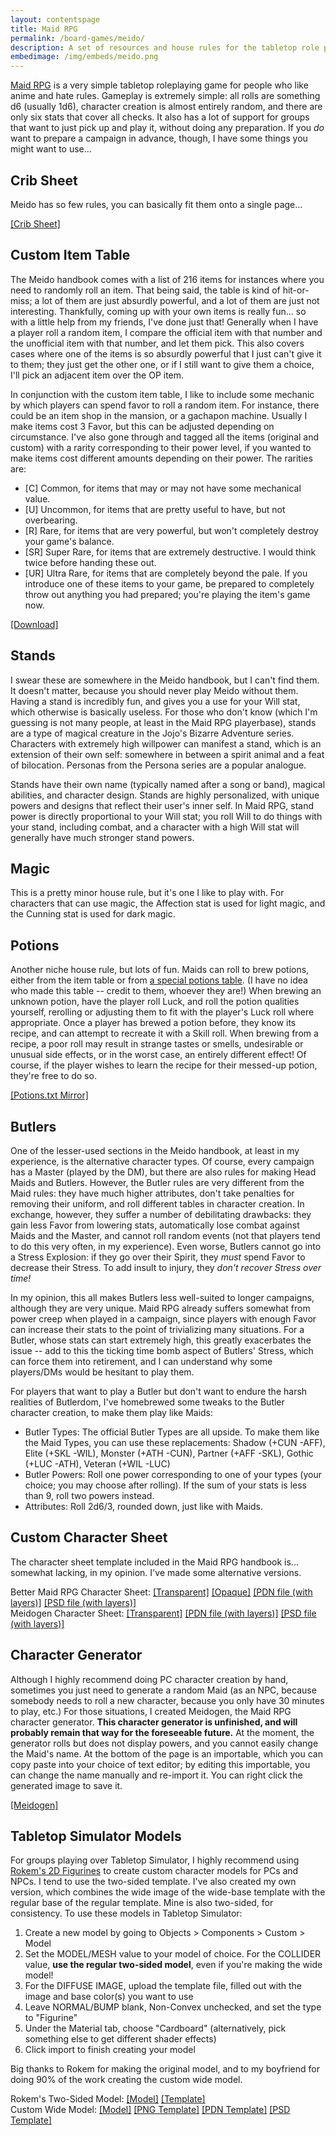 ```yaml
---
layout: contentspage
title: Maid RPG
permalink: /board-games/meido/
description: A set of resources and house rules for the tabletop role playing game Maid RPG.
embedimage: /img/embeds/meido.png
---
```


<a href='http://maidrpg.com/index.shtml'>Maid RPG</a> is a very simple tabletop roleplaying game for people who like anime and hate rules. Gameplay is extremely simple: all rolls are something d6 (usually 1d6), character creation is almost entirely random, and there are only six stats that cover all checks. It also has a lot of support for groups that want to just pick up and play it, without doing any preparation. If you <em>do</em> want to prepare a campaign in advance, though, I have some things you might want to use...

<!--more-->

<h2 id="0">Crib Sheet</h2>

Meido has so few rules, you can basically fit them onto a single page...

<a href="/downloads/meido/crib_sheet.png">[Crib Sheet]</a>

<h2 id="1">Custom Item Table</h2>

The Meido handbook comes with a list of 216 items for instances where you need to randomly roll an item. That being said, the table is kind of hit-or-miss; a lot of them are just absurdly powerful, and a lot of them are just not interesting. Thankfully, coming up with your own items is really fun... so with a little help from my friends, I've done just that! Generally when I have a player roll a random item, I compare the official item with that number and the unofficial item with that number, and let them pick. This also covers cases where one of the items is so absurdly powerful that I just can't give it to them; they just get the other one, or if I still want to give them a choice, I'll pick an adjacent item over the OP item.

In conjunction with the custom item table, I like to include some mechanic by which players can spend favor to roll a random item. For instance, there could be an item shop in the mansion, or a gachapon machine. Usually I make items cost 3 Favor, but this can be adjusted depending on circumstance. I've also gone through and tagged all the items (original and custom) with a rarity corresponding to their power level, if you wanted to make items cost different amounts depending on their power. The rarities are:
<ul>
	<li>[C] Common, for items that may or may not have some mechanical value.</li>
	<li>[U] Uncommon, for items that are pretty useful to have, but not overbearing.</li>
	<li>[R] Rare, for items that are very powerful, but won't completely destroy your game's balance.</li>
	<li>[SR] Super Rare, for items that are extremely destructive. I would think twice before handing these out.</li>
	<li>[UR] Ultra Rare, for items that are completely beyond the pale. If you introduce one of these items to your game, be prepared to completely throw out anything you had prepared; you're playing the item's game now.</li>
</ul>

<a href="/downloads/meido/item_table.json">[Download]</a>

<h2 id="2">Stands</h2>

I swear these are somewhere in the Meido handbook, but I can't find them. It doesn't matter, because you should never play Meido without them. Having a stand is incredibly fun, and gives you a use for your Will stat, which otherwise is basically useless. For those who don't know (which I'm guessing is not many people, at least in the Maid RPG playerbase), stands are a type of magical creature in the Jojo's Bizarre Adventure series. Characters with extremely high willpower can manifest a stand, which is an extension of their own self: somewhere in between a spirit animal and a feat of bilocation. Personas from the Persona series are a popular analogue. 

Stands have their own name (typically named after a song or band), magical abilities, and character design. Stands are highly personalized, with unique powers and designs that reflect their user's inner self. In Maid RPG, stand power is directly proportional to your Will stat; you roll Will to do things with your stand, including combat, and a character with a high Will stat will generally have much stronger stand powers.

<h2 id="3">Magic</h2>

This is a pretty minor house rule, but it's one I like to play with. For characters that can use magic, the Affection stat is used for light magic, and the Cunning stat is used for dark magic.

<h2 id="4">Potions</h2>

Another niche house rule, but lots of fun. Maids can roll to brew potions, either from the item table or from [a special potions table](https://pastebin.com/raw/bqRwJ9dg). (I have no idea who made this table -- credit to them, whoever they are!) When brewing an unknown potion, have the player roll Luck, and roll the potion qualities yourself, rerolling or adjusting them to fit with the player's Luck roll where appropriate. Once a player has brewed a potion before, they know its recipe, and can attempt to recreate it with a Skill roll. When brewing from a recipe, a poor roll may result in strange tastes or smells, undesirable or unusual side effects, or in the worst case, an entirely different effect! Of course, if the player wishes to learn the recipe for their messed-up potion, they're free to do so.

<a href="/downloads/meido/Potions.txt">[Potions.txt Mirror]</a>

<h2 id="5">Butlers</h2>

One of the lesser-used sections in the Meido handbook, at least in my experience, is the alternative character types. Of course, every campaign has a Master (played by the DM), but there are also rules for making Head Maids and Butlers. However, the Butler rules are very different from the Maid rules: they have much higher attributes, don't take penalties for removing their uniform, and roll different tables in character creation. In exchange, however, they suffer a number of debilitating drawbacks: they gain less Favor from lowering stats, automatically lose combat against Maids and the Master, and cannot roll random events (not that players tend to do this very often, in my experience). Even worse, Butlers cannot go into a Stress Explosion: if they go over their Spirit, they <em>must</em> spend Favor to decrease their Stress. To add insult to injury, they <em>don't recover Stress over time!</em> 

In my opinion, this all makes Butlers less well-suited to longer campaigns, although they are very unique. Maid RPG already suffers somewhat from power creep when played in a campaign, since players with enough Favor can increase their stats to the point of trivializing many situations. For a Butler, whose stats can start extremely high, this greatly exacerbates the issue -- add to this the ticking time bomb aspect of Butlers' Stress, which can force them into retirement, and I can understand why some players/DMs would be hesitant to play them.

For players that want to play a Butler but don't want to endure the harsh realities of Butlerdom, I've homebrewed some tweaks to the Butler character creation, to make them play like Maids:
<ul>
	<li>Butler Types: The official Butler Types are all upside. To make them like the Maid Types, you can use these replacements: Shadow (+CUN -AFF), Elite (+SKL -WIL), Monster (+ATH -CUN), Partner (+AFF -SKL), Gothic (+LUC -ATH), Veteran (+WIL -LUC)</li>
	<li>Butler Powers: Roll one power corresponding to one of your types (your choice; you may choose after rolling). If the sum of your stats is less than 9, roll two powers instead.</li>
	<li>Attributes: Roll 2d6/3, rounded down, just like with Maids.</li>
</ul> 

<h2 id="6">Custom Character Sheet</h2>

The character sheet template included in the Maid RPG handbook is... somewhat lacking, in my opinion. I've made some alternative versions.

Better Maid RPG Character Sheet: <a href="/downloads/meido/transparent.png">[Transparent]</a> <a href="/downloads/meido/opaque.png">[Opaque]</a> <a href="/downloads/meido/layers.pdn">[PDN file (with layers)]</a> <a href="/downloads/meido/layers.psd">[PSD file (with layers)]</a><br/>
Meidogen Character Sheet: <a href="/downloads/meido/meidogen_transparent.png">[Transparent]</a> <a href="/downloads/meido/meidogen_layers.pdn">[PDN file (with layers)]</a> <a href="/downloads/meido/meidogen_layers.psd">[PSD file (with layers)]</a>

<h2 id="7">Character Generator</h2>

Although I highly recommend doing PC character creation by hand, sometimes you just need to generate a random Maid (as an NPC, because somebody needs to roll a new character, because you only have 30 minutes to play, etc.) For those situations, I created Meidogen, the Maid RPG character generator. <b>This character generator is unfinished, and will probably remain that way for the foreseeable future.</b> At the moment, the generator rolls but does not display powers, and you cannot easily change the Maid's name. At the bottom of the page is an importable, which you can copy paste into your choice of text editor; by editing this importable, you can change the name manually and re-import it. You can right click the generated image to save it.

<a href="/_pages/board-games/meidogen/MaidRPGGenerator.html">[Meidogen]</a>

<h2 id="8">Tabletop Simulator Models</h2>

For groups playing over Tabletop Simulator, I highly recommend using [Rokem's 2D Figurines](https://steamcommunity.com/sharedfiles/filedetails/?id=891993501) to create custom character models for PCs and NPCs. I tend to use the two-sided template. I've also created my own version, which combines the wide image of the wide-base template with the regular base of the regular template. Mine is also two-sided, for consistency. To use these models in Tabletop Simulator:
<ol>
	<li>Create a new model by going to Objects > Components > Custom > Model</li>
	<li>Set the MODEL/MESH value to your model of choice. For the COLLIDER value, <b>use the regular two-sided model</b>, even if you're making the wide model!</li>
	<li>For the DIFFUSE IMAGE, upload the template file, filled out with the image and base color(s) you want to use</li>
	<li>Leave NORMAL/BUMP blank, Non-Convex unchecked, and set the type to "Figurine"</li>
	<li>Under the Material tab, choose "Cardboard" (alternatively, pick something else to get different shader effects)</li>
	<li>Click import to finish creating your model</li>
</ol>

Big thanks to Rokem for making the original model, and to my boyfriend for doing 90% of the work creating the custom wide model.

Rokem's Two-Sided Model: <a href="/downloads/meido/TwoSidedModel.obj">[Model]</a> <a href="/downloads/meido/TwoSidedTemplate.png">[Template]</a><br/>
Custom Wide Model: <a href="/downloads/meido/WideModel.obj">[Model]</a> <a href="/downloads/meido/Template.png">[PNG Template]</a> <a href="/downloads/meido/Template.pdn">[PDN Template]</a> <a href="/downloads/meido/Template.psd">[PSD Template]</a>